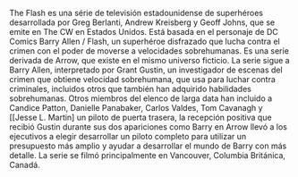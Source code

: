 The Flash es una série de televisión estadounidense de superhéroes desarrollada por Greg Berlanti, Andrew Kreisberg y Geoff Johns, que se emite en The CW en Estados Unidos. 
Está basada en el personaje de DC Comics Barry Allen / Flash, un superhéroe disfrazado que lucha contra el crimen con el poder de moverse a velocidades sobrehumanas. 
Es una serie derivada de Arrow, que existe en el mismo universo ficticio. La serie sigue a Barry Allen, interpretado por Grant Gustin, un investigador de escenas del crimen que obtiene velocidad sobrehumana, que usa para luchar contra criminales, incluidos otros que también han adquirido habilidades sobrehumanas. 
Otros miembros del elenco de larga data han incluido a Candice Patton, Danielle Panabaker, Carlos Valdes, Tom Cavanagh y [[Jesse L. Martin] un piloto de puerta trasera, la recepción positiva que recibió Gustin durante sus dos apariciones como Barry en Arrow llevó a los ejecutivos a elegir desarrollar un piloto completo para utilizar un presupuesto más amplio y ayudar a desarrollar el mundo de Barry con más detalle. 
La serie se filmó principalmente en Vancouver, Columbia Británica, Canadá.
